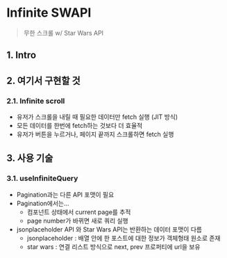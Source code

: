 # Infinite SWAPI
> 무한 스크롤 w/ Star Wars API

## 1. Intro

## 2. 여기서 구현할 것
### 2.1. Infinite scroll
- 유저가 스크롤을 내릴 때 필요한 데이터만 fetch 실행 (JIT 방식)
- 모든 데이터를 한번에 fetch하는 것보다 더 효율적
- 유저가 버튼을 누르거나, 페이지 끝까지 스크롤하면 fetch 실행

## 3. 사용 기술
### 3.1. useInfiniteQuery
- Pagination과는 다른 API 포맷이 필요
- Pagination에서는...
  - 컴포넌트 상태에서 current page를 추적
  - page number가 바뀌면 새로 쿼리 실행
- jsonplaceholder API 와 Star Wars API는 반환하는 데이터 포맷이 다름
  - jsonplaceholder : 배열 안에 한 포스트에 대한 정보가 객체형태 원소로 존재
  - star wars : 연결 리스트 방식으로 next, prev 프로퍼티에 url을 보유